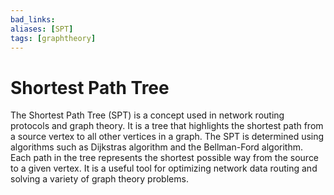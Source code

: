 ```yaml
---
bad_links: 
aliases: [SPT]
tags: [graphtheory]
---
```

# Shortest Path Tree

The Shortest Path Tree (SPT) is a concept used in network routing protocols and graph theory. It is a tree that highlights the shortest path from a source vertex to all other vertices in a graph. The SPT is determined using algorithms such as Dijkstras algorithm and the Bellman-Ford algorithm. Each path in the tree represents the shortest possible way from the source to a given vertex. It is a useful tool for optimizing network data routing and solving a variety of graph theory problems.


